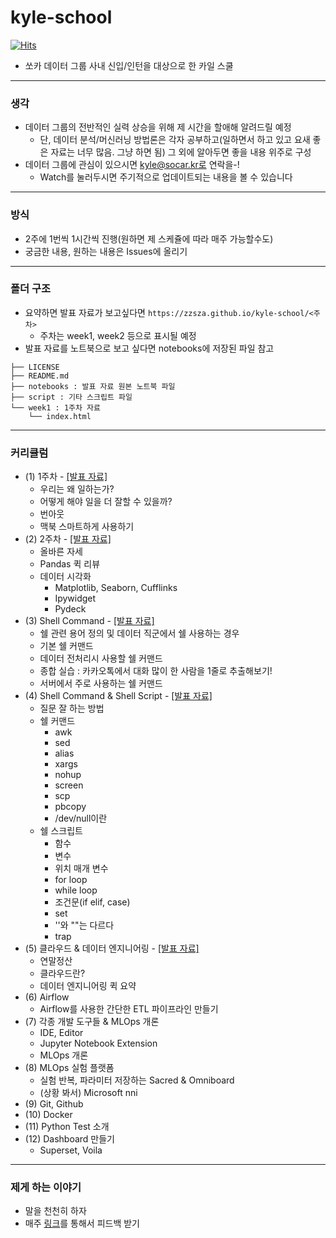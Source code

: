 # kyle-school
[![Hits](https://hits.seeyoufarm.com/api/count/incr/badge.svg?url=https%3A%2F%2Fgithub.com%2Fzzsza%2Fkyle-school)](https://hits.seeyoufarm.com)

- 쏘카 데이터 그룹 사내 신입/인턴을 대상으로 한 카일 스쿨


---

### 생각
- 데이터 그룹의 전반적인 실력 상승을 위해 제 시간을 할애해 알려드릴 예정
	- 단, 데이터 분석/머신러닝 방법론은 각자 공부하고(일하면서 하고 있고 요새 좋은 자료는 너무 많음. 그냥 하면 됨) 그 외에 알아두면 좋을 내용 위주로 구성
- 데이터 그룹에 관심이 있으시면 kyle@socar.kr로 연락을-!
	- Watch를 눌러두시면 주기적으로 업데이트되는 내용을 볼 수 있습니다

---

### 방식
- 2주에 1번씩 1시간씩 진행(원하면 제 스케쥴에 따라 매주 가능할수도)
- 궁금한 내용, 원하는 내용은 Issues에 올리기


---

### 폴더 구조
- 요약하면 발표 자료가 보고싶다면 `https://zzsza.github.io/kyle-school/<주차>`
	- 주차는 week1, week2 등으로 표시될 예정
- 발표 자료를 노트북으로 보고 싶다면 notebooks에 저장된 파일 참고

```
├── LICENSE
├── README.md
├── notebooks : 발표 자료 원본 노트북 파일
├── script : 기타 스크립트 파일
└── week1 : 1주차 자료
    └── index.html
```


---

### 커리큘럼
- (1) 1주차 - [[발표 자료]](https://zzsza.github.io/kyle-school/week1/)
	- 우리는 왜 일하는가?
	- 어떻게 해야 일을 더 잘할 수 있을까?
	- 번아웃
	- 맥북 스마트하게 사용하기
- (2) 2주차 - [[발표 자료]](https://zzsza.github.io/kyle-school/week2/)
	- 올바른 자세
	- Pandas 퀵 리뷰
	- 데이터 시각화
		- Matplotlib, Seaborn, Cufflinks
		- Ipywidget
		- Pydeck
- (3) Shell Command - [[발표 자료]](https://zzsza.github.io/kyle-school/week3/)	
	- 쉘 관련 용어 정의 및 데이터 직군에서 쉘 사용하는 경우
	- 기본 쉘 커맨드
	- 데이터 전처리시 사용할 쉘 커맨드
	- 종합 실습 : 카카오톡에서 대화 많이 한 사람을 1줄로 추출해보기!
	- 서버에서 주로 사용하는 쉘 커맨드
- (4) Shell Command & Shell Script - [[발표 자료]](https://zzsza.github.io/kyle-school/week4/)
	- 질문 잘 하는 방법
	- 쉘 커맨드
		- awk
		- sed
		- alias
		- xargs
		- nohup
		- screen
		- scp
		- pbcopy
		- /dev/null이란
	- 쉘 스크립트
		- 함수
		- 변수
		- 위치 매개 변수
		- for loop
		- while loop
		- 조건문(if elif, case)
		- set
		- ''와 ""는 다르다
		- trap
- (5) 클라우드 & 데이터 엔지니어링 - [[발표 자료]](https://zzsza.github.io/kyle-school/week5/)
	- 연말정산
	- 클라우드란?
	- 데이터 엔지니어링 퀵 요약
- (6) Airflow
	- Airflow를 사용한 간단한 ETL 파이프라인 만들기
- (7) 각종 개발 도구들 & MLOps 개론
	- IDE, Editor
	- Jupyter Notebook Extension
	- MLOps 개론
- (8) MLOps 실험 플랫폼
	- 실험 반복, 파라미터 저장하는 Sacred & Omniboard
	- (상황 봐서) Microsoft nni
- (9) Git, Github
- (10) Docker
- (11) Python Test 소개 
- (12) Dashboard 만들기
	- Superset, Voila


---

### 제게 하는 이야기
- 말을 천천히 하자 
- 매주 [링크](https://forms.gle/V21W8MHPq7bAsoQU6)를 통해서 피드백 받기

